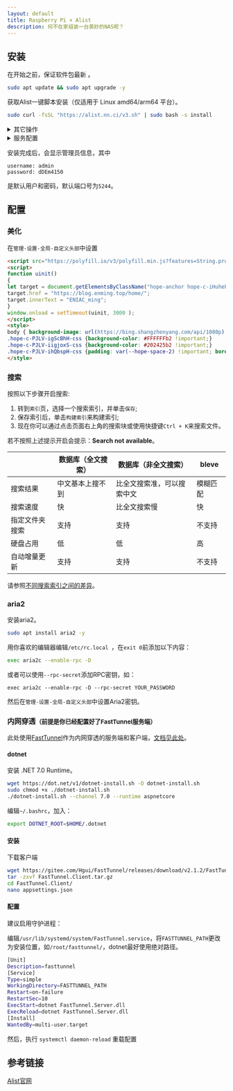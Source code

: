 ```yaml
---
layout: default
title: Raspberry Pi × Alist
description: 何不在家组装一台美妙的NAS呢？
---
```

## 安装

在开始之前，保证软件包最新 。

```bash
sudo apt update && sudo apt upgrade -y
```

获取Alist一键脚本安装（仅适用于 Linux amd64/arm64 平台）。

```bash
sudo curl -fsSL "https://alist.nn.ci/v3.sh" | sudo bash -s install
```

<details><summary>其它操作</summary> 
  
更新：

```bash
curl -fsSL "https://alist.nn.ci/v3.sh" | bash -s update
```


卸载：

```bash
curl -fsSL "https://alist.nn.ci/v3.sh" | bash -s uninstall
```

</details>

<details><summary>服务配置</summary> 
  
启动: `systemctl start alist`

关闭: `systemctl stop alist`

配置开机自启: `systemctl enable alist`

取消开机自启: `systemctl disable alist`

状态:` systemctl status alist`

重启: `systemctl restart alist`

</details>

安装完成后，会显示管理员信息，其中

```
username: admin
password: dDEm4150
```

是默认用户和密码，默认端口号为`5244`。

## 配置

### 美化

在`管理-设置-全局-自定义头部`中设置

```html
<script src="https://polyfill.io/v3/polyfill.min.js?features=String.prototype.replaceAll"></script>
<script>
function uinit()
{
let target = document.getElementsByClassName("hope-anchor hope-c-iHuheP hope-c-PJLV hope-c-PJLV-idrWMwW-css")[0];
target.href = "https://blog.enming.top/home/";
target.innerText = "ENIAC_ming";
}
window.onload = setTimeout(uinit, 3000 );
</script>
<style>
body { background-image: url(https://bing.shangzhenyang.com/api/1080p); background-size: cover; background-position: center; background-attachment: fixed;}
.hope-c-PJLV-igScBhH-css {background-color: #FFFFFFb2 !important;}
.hope-c-PJLV-iigjoxS-css {background-color: #202425b2 !important;}
.hope-c-PJLV-ihQbspH-css {padding: var(--hope-space-2) !important; border-radius: var(--hope-radii-md) !important; background: var(--hope-colors-neutral4); width: auto !important;}
</style>
```

### 搜索

按照以下步骤开启搜索:

1. 转到`索引`页，选择一个搜索索引，并单击`保存`;
2. 保存索引后，单击`构建索引`来构建索引;
3. 现在你可以通过点击页面右上角的搜索块或使用快捷键`Ctrl + K`来搜索文件。

若不按照上述提示开启会提示：**Search not available**。

|                | 数据库（全文搜索） | 数据库（非全文搜索）       | bleve    |
| -------------- | ------------------ | -------------------------- | -------- |
| 搜索结果       | 中文基本上搜不到   | 比全文搜索准，可以搜索中文 | 模糊匹配 |
| 搜索速度       | 快                 | 比全文搜索慢               | 快       |
| 指定文件夹搜索 | 支持               | 支持                       | 不支持   |
| 硬盘占用       | 低                 | 低                         | 高       |
| 自动增量更新   | 支持               | 支持                       | 不支持   |

请参照[不同搜索索引之间的差异](https://alist.nn.ci/zh/guide/advanced/search.html#%E4%B8%8D%E5%90%8C%E6%90%9C%E7%B4%A2%E7%B4%A2%E5%BC%95%E4%B9%8B%E9%97%B4%E7%9A%84%E5%B7%AE%E5%BC%82)。

### aria2

安装aria2。

```bash
sudo apt install aria2 -y
```

用你喜欢的编辑器编辑`/etc/rc.local `，在`exit 0`前添加以下内容：

```bash
exec aria2c --enable-rpc -D
```

或者可以使用`--rpc-secret`添加RPC密钥，如：

```
exec aria2c --enable-rpc -D --rpc-secret YOUR_PASSWORD
```

然后在`管理-设置-全局-自定义头部`中设置Aria2密钥。

### 内网穿透<small>（前提是你已经配置好了FastTunnel服务端）</small>

此处使用[FastTunnel](https://gitee.com/Hgui/FastTunnel)作为内网穿透的服务端和客户端，[文档见此处](https://docs.suidao.io/)。

#### dotnet

安装 .NET 7.0 Runtime。

```bash
wget https://dot.net/v1/dotnet-install.sh -O dotnet-install.sh
sudo chmod +x ./dotnet-install.sh
./dotnet-install.sh --channel 7.0 --runtime aspnetcore
```

编辑`~/.bashrc`，加入：

```bash
export DOTNET_ROOT=$HOME/.dotnet
```

#### 安装

下载客户端

```bash
wget https://gitee.com/Hgui/FastTunnel/releases/download/v2.1.2/FastTunnel.Client.tar.gz
tar -zxvf FastTunnel.Client.tar.gz
cd FastTunnel.Client/
nano appsettings.json
```

#### 配置

建议启用守护进程：

编辑`/usr/lib/systemd/system/FastTunnel.service`，将`FASTTUNNEL_PATH`更改为安装位置，如`/root/fasttunnel/`，dotnet最好使用绝对路径。

```bash
[Unit]
Description=fasttunnel
[Service]
Type=simple
WorkingDirectory=FASTTUNNEL_PATH
Restart=on-failure
RestartSec=10
ExecStart=dotnet FastTunnel.Server.dll
ExecReload=dotnet FastTunnel.Server.dll
[Install]
WantedBy=multi-user.target
```

然后，执行 `systemctl daemon-reload` 重载配置

## 参考链接

[Alist官网](https://alist.nn.ci/)
